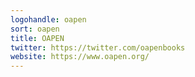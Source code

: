 ```yaml
---
logohandle: oapen
sort: oapen
title: OAPEN
twitter: https://twitter.com/oapenbooks
website: https://www.oapen.org/
---
```

